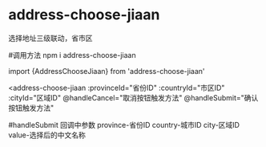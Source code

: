 # address-choose-jiaan
选择地址三级联动，省市区

#调用方法
npm i address-choose-jiaan

import {AddressChooseJiaan} from 'address-choose-jiaan'

<address-choose-jiaan 
  :provinceId="省份ID" 
  :countryId="市区ID" 
  :cityId="区域ID"
  @handleCancel="取消按钮触发方法" 
  @handleSubmit="确认按钮触发方法"
 >
 </address-choose-jiaan>
 
 #handleSubmit 回调中参数
 province-省份ID
 country-城市ID
 city-区域ID
 value-选择后的中文名称
        
